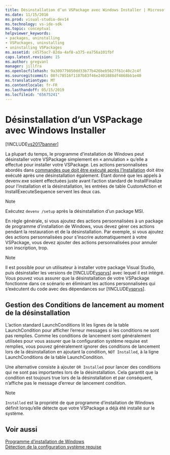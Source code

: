 ```yaml
---
title: Désinstallation d’un VSPackage avec Windows Installer | Microsoft Docs
ms.date: 11/15/2016
ms.prod: visual-studio-dev14
ms.technology: vs-ide-sdk
ms.topic: conceptual
helpviewer_keywords:
- packages, uninstalling
- VSPackages, uninstalling
- uninstalling VSPackages
ms.assetid: c4575ac7-82da-4af8-a375-ea756a101fbf
caps.latest.revision: 15
ms.author: gregvanl
manager: jillfra
ms.openlocfilehash: 9a309779850dd33b77b426beb5627f61c40c2c4f
ms.sourcegitcommit: 08fc78516f1107b83f46e2401888df4868bb1e40
ms.translationtype: MT
ms.contentlocale: fr-FR
ms.lasthandoff: 05/15/2019
ms.locfileid: "65675241"
---
```

# <a name="uninstalling-a-vspackage-with-windows-installer"></a>Désinstallation d’un VSPackage avec Windows Installer
[!INCLUDE[vs2017banner](../../includes/vs2017banner.md)]

La plupart du temps, le programme d’installation de Windows peut désinstaller votre VSPackage simplement en « annulation » qu’elle a effectué pour installer votre VSPackage. Les actions personnalisées abordés dans [commandes que doit être exécuté après l’Installation](../../extensibility/internals/commands-that-must-be-run-after-installation.md) doit être exécuté après une désinstallation également. Étant donné que les appels à devenv.exe soient effectuées juste avant l’action standard de InstallFinalize pour l’installation et la désinstallation, les entrées de table CustomAction et InstallExecuteSequence servent les deux cas.  
  
> [!NOTE]
> Exécutez `devenv /setup` après la désinstallation d’un package MSI.  
  
 En règle générale, si vous ajoutez des actions personnalisées à un package de programme d’installation de Windows, vous devez gérer ces actions pendant la restauration et de la désinstallation. Par exemple, si vous ajoutez des actions personnalisées pour s’inscrire automatiquement à votre VSPackage, vous devez ajouter des actions personnalisées pour annuler son inscription, trop.  
  
> [!NOTE]
> Il est possible pour un utilisateur à installer votre package Visual Studio, puis désinstaller les versions de [!INCLUDE[vsprvs](../../includes/vsprvs-md.md)] avec lequel il est intégré. Vous pouvez vous assurer que la désinstallation de votre VSPackage fonctionne dans ce scénario en éliminant les actions personnalisées qui s’exécutent du code avec des dépendances sur [!INCLUDE[vsprvs](../../includes/vsprvs-md.md)].  
  
## <a name="handling-launch-conditions-at-uninstall-time"></a>Gestion des Conditions de lancement au moment de la désinstallation  
 L’action standard LaunchConditions lit les lignes de la table LaunchCondition pour afficher l’erreur messages si les conditions ne sont pas remplies. Comme les conditions de lancement sont généralement utilisées pour vous assurer que la configuration système requise est remplies, vous pouvez généralement ignorer des conditions de lancement lors de la désinstallation en ajoutant la condition, `NOT Installed`, à la ligne LaunchConditions de la table LaunchCondition.  
  
 Une alternative consiste à ajouter `OR Installed` pour lancer des conditions qui ne sont pas importantes lors de la désinstallation. Cela garantit que la condition est toujours true lors de la désinstallation et par conséquent, n’affiche pas le message d’erreur de lancement condition.  
  
> [!NOTE]
> `Installed` est la propriété de que programme d’installation de Windows définit lorsqu’elle détecte que votre VSPackage a déjà été installé sur le système.  
  
## <a name="see-also"></a>Voir aussi  
 [Programme d’installation de Windows](https://msdn.microsoft.com/187d8965-c79d-4ecb-8689-10930fa8b3b5)   
 [Détection de la configuration système requise](../../extensibility/internals/detecting-system-requirements.md)
